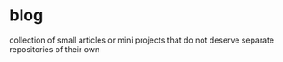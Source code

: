 # blog
collection of small articles or mini projects that do not deserve separate repositories of their own

